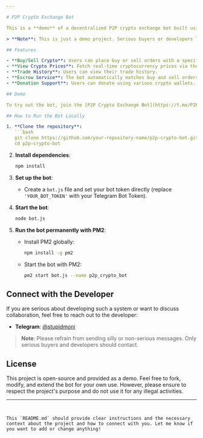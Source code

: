 ```yaml
---

# P2P Crypto Exchange Bot

This is a **demo** of a decentralized P2P crypto exchange bot built using **Node.js**, **Telegram Bot API**, and **CoinGecko API** for fetching cryptocurrency prices. The bot allows users to buy, sell, and view crypto prices within a Telegram group. It also features an escrow service to match buyers and sellers.

> **Note**: This is just a demo project. Serious buyers or developers looking to build similar systems should check out the demo or get in touch for collaboration.

## Features

- **Buy/Sell Crypto**: Users can place buy or sell orders with a specified amount of USD for different cryptocurrencies like Bitcoin, Ethereum, Solana, etc.
- **View Crypto Prices**: Fetch real-time cryptocurrency prices via the CoinGecko API.
- **Trade History**: Users can view their trade history.
- **Escrow Service**: The bot automatically matches buy and sell orders based on criteria like crypto type and order amount.
- **Donation Support**: Users can donate using various crypto wallets.

## Demo

To try out the bot, join the [P2P Crypto Exchange Bot](https://t.me/P2P_CryptBot) on Telegram. You can interact with the bot directly, place demo buy and sell orders, and see how it works in action.

## How to Run the Bot Locally

1. **Clone the repository**:
   ```bash
   git clone https://github.com/your-repository-name/p2p-crypto-bot.git
   cd p2p-crypto-bot
   ```

2. **Install dependencies**:
   ```bash
   npm install
   ```

3. **Set up the bot**:
   - Create a `bot.js` file and set your bot token directly (replace `'YOUR_BOT_TOKEN'` with your Telegram Bot Token).
   
4. **Start the bot**:
   ```bash
   node bot.js
   ```

5. **Run the bot permanently with PM2**:
   - Install PM2 globally:
     ```bash
     npm install -g pm2
     ```
   - Start the bot with PM2:
     ```bash
     pm2 start bot.js --name p2p_crypto_bot
     ```

## Connect with the Developer

If you are serious about developing such a system or want to discuss collaboration, feel free to reach out to the developer:

- **Telegram**: [@stupidmoni](https://t.me/stupidmoni)

> **Note**: Please refrain from sending silly or non-serious messages. Only serious buyers and developers should contact.

## License

This project is open-source and provided as a demo. Feel free to fork, modify, and extend the bot for your own use. However, please ensure to respect the project's purpose and do not use it for any illegal activities.

---
```


This `README.md` should provide clear instructions and the necessary context about the project and how to connect with you. Let me know if you want to add or change anything!
